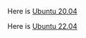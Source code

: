 Here is [Ubuntu 20.04](https://www.digitalocean.com/community/tutorials/how-to-install-nginx-on-ubuntu-20-04)

Here is [Ubuntu 22.04](https://www.digitalocean.com/community/tutorials/how-to-install-nginx-on-ubuntu-22-04)
